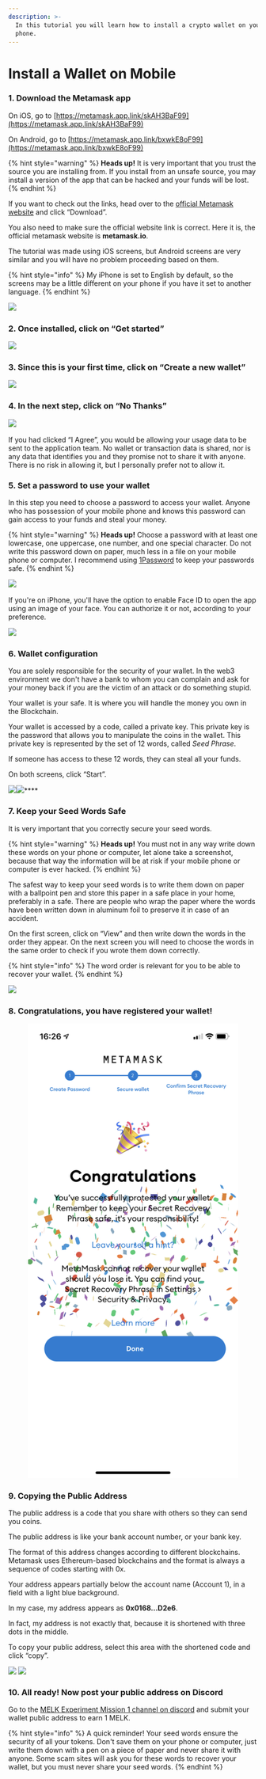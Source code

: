 ```yaml
---
description: >-
  In this tutorial you will learn how to install a crypto wallet on your mobile
  phone.
---
```


# Install a Wallet on Mobile

### 1.  Download the Metamask app

On iOS, go to [https://metamask.app.link/skAH3BaF99](https://metamask.app.link/skAH3BaF99)

On Android, go to [https://metamask.app.link/bxwkE8oF99](https://metamask.app.link/bxwkE8oF99)

{% hint style="warning" %}
**Heads up!** It is very important that you trust the source you are installing from. If you install from an unsafe source, you may install a version of the app that can be hacked and your funds will be lost.
{% endhint %}

If you want to check out the links, head over to the [official Metamask website](https://metamask.io/) and click “Download”.

You also need to make sure the official website link is correct. Here it is, the official metamask website is **metamask.io**.

The tutorial was made using iOS screens, but Android screens are very similar and you will have no problem proceeding based on them.

{% hint style="info" %}
My iPhone is set to English by default, so the screens may be a little different on your phone if you have it set to another language.
{% endhint %}

![](../../.gitbook/assets/IMG\_84E7FE1DCE59-1.jpeg)

### 2. Once installed, click on “Get started”

![](../../.gitbook/assets/IMG\_0640.PNG)

### 3. Since this is your first time, click on “Create a new wallet”

![](../../.gitbook/assets/IMG\_0641.PNG)

### 4.  In the next step, click on “No Thanks”

![](../../.gitbook/assets/IMG\_0642.PNG)

If you had clicked “I Agree”, you would be allowing your usage data to be sent to the application team. No wallet or transaction data is shared, nor is any data that identifies you and they promise not to share it with anyone. There is no risk in allowing it, but I personally prefer not to allow it.

### 5.  Set a password to use your wallet

In this step you need to choose a password to access your wallet. Anyone who has possession of your mobile phone and knows this password can gain access to your funds and steal your money.

{% hint style="warning" %}
**Heads up!** Choose a password with at least one lowercase, one uppercase, one number, and one special character. Do not write this password down on paper, much less in a file on your mobile phone or computer. I recommend using [1Password](https://1password.com/pt/) to keep your passwords safe.
{% endhint %}

![](../../.gitbook/assets/IMG\_0644.PNG)

If you're on iPhone, you'll have the option to enable Face ID to open the app using an image of your face. You can authorize it or not, according to your preference.

![](../../.gitbook/assets/IMG\_0646.PNG)

### **6. W**allet configuration

You are solely responsible for the security of your wallet. In the web3 environment we don't have a bank to whom you can complain and ask for your money back if you are the victim of an attack or do something stupid.

Your wallet is your safe. It is where you will handle the money you own in the Blockchain.

Your wallet is accessed by a code, called a private key. This private key is the password that allows you to manipulate the coins in the wallet. This private key is represented by the set of 12 words, called _Seed Phrase_.

If someone has access to these 12 words, they can steal all your funds.

On both screens, click “Start”.

![](../../.gitbook/assets/IMG\_0647.PNG)![](../../.gitbook/assets/IMG\_0648.PNG)\*\*\*\*

### **7.**  Keep your Seed Words Safe

It is very important that you correctly secure your seed words.

{% hint style="warning" %}
**Heads up!** You must not in any way write down these words on your phone or computer, let alone take a screenshot, because that way the information will be at risk if your mobile phone or computer is ever hacked.
{% endhint %}

The safest way to keep your seed words is to write them down on paper with a ballpoint pen and store this paper in a safe place in your home, preferably in a safe. There are people who wrap the paper where the words have been written down in aluminum foil to preserve it in case of an accident.

On the first screen, click on “View” and then write down the words in the order they appear. On the next screen you will need to choose the words in the same order to check if you wrote them down correctly.

{% hint style="info" %}
The word order is relevant for you to be able to recover your wallet.
{% endhint %}

![](../../.gitbook/assets/IMG\_0649.PNG)

### 8. Congratulations, you have registered your wallet!

<figure><img src="../../.gitbook/assets/IMG_0651.PNG" alt=""><figcaption></figcaption></figure>

### 9. Copying the Public Address

The public address is a code that you share with others so they can send you coins.

The public address is like your bank account number, or your bank key.

The format of this address changes according to different blockchains. Metamask uses Ethereum-based blockchains and the format is always a sequence of codes starting with 0x.

Your address appears partially below the account name (Account 1), in a field with a light blue background.

In my case, my address appears as **0x0168...D2e6**.

In fact, my address is not exactly that, because it is shortened with three dots in the middle.

To copy your public address, select this area with the shortened code and click “copy”.

![](../../.gitbook/assets/IMG\_0652.PNG) ![](../../.gitbook/assets/IMG\_0653.PNG)

### 10. All ready! Now post your public address on Discord

Go to the [MELK Experiment Mission 1 channel on discord](https://discord.gg/2SjfbXw6pd) and submit your wallet public address to earn 1 MELK.

{% hint style="info" %}
A quick reminder! Your seed words ensure the security of all your tokens. Don't save them on your phone or computer, just write them down with a pen on a piece of paper and never share it with anyone. Some scam sites will ask you for these words to recover your wallet, but you must never share your seed words.
{% endhint %}
